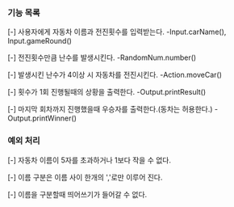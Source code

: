 ### 기능 목록 ###

[-] 사용자에게 자동차 이름과 전진횟수를 입력받는다. -Input.carName(), Input.gameRound()

[-] 전진횟수만큼 난수를 발생시킨다. -RandomNum.number()

[-] 발생시킨 난수가 4이상 시 자동차를 전진시킨다. -Action.moveCar()

[-] 횟수가 1회 진행될때의 상황을 출력한다. -Output.printResult()

[-] 마지막 회차까지 진행했을때 우승자를 출력한다.(동차는 허용한다.) -Output.printWinner()



### 예외 처리 ###

[-] 자동차 이름이 5자를 초과하거나 1보다 작을 수 없다.

[-] 이름 구분은 이름 사이 한개의 ','로만 이루어 진다.

[-] 이름을 구분할때 띄어쓰기가 들어갈 수 없다.

